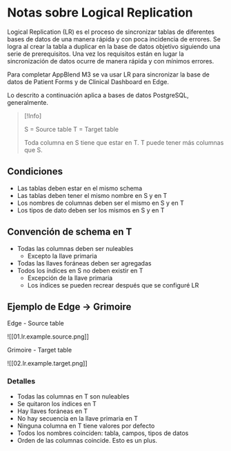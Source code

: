 # Notas sobre Logical Replication

Logical Replication (LR) es el proceso de sincronizar tablas de diferentes bases de datos de una manera rápida y con poca incidencia de errores. Se logra al crear la tabla a duplicar en la base de datos objetivo siguiendo una serie de prerequisitos. Una vez los requisitos están en lugar la sincronización de datos ocurre de manera rápida y con mínimos errores.

Para completar AppBlend M3 se va usar LR para sincronizar la base de datos de Patient Forms y de Clinical Dashboard en Edge.

Lo descrito a continuación aplica a bases de datos PostgreSQL, generalmente.

>[!Info]
>
> S = Source table
> T = Target table
>
> Toda columna en S tiene que estar en T.
> T puede tener más columnas que S.

## Condiciones

- Las tablas deben estar en el mismo schema
- Las tablas deben tener el mismo nombre en S y en T
- Los nombres de columnas deben ser el mismo en S y en T
- Los tipos de dato deben ser los mismos en S y en T

## Convención de schema en T

- Todas las columnas deben ser nuleables
	- Excepto la llave primaria
- Todas las llaves foráneas deben ser agregadas
- Todos los índices en S no deben existir en T
	- Excepción de la llave primaria
	- Los índices se pueden recrear después que se configuré LR

## Ejemplo de Edge -> Grimoire

Edge - Source table

![[01.lr.example.source.png]]

Grimoire - Target table

![[02.lr.example.target.png]]

### Detalles

- Todas las columnas en T son nuleables
- Se quitaron los índices en T
- Hay llaves foráneas en T
- No hay secuencia en la llave primaria en T
- Ninguna columna en T tiene valores por defecto
- Todos los nombres coinciden: tabla, campos, tipos de datos
- Orden de las columnas coincide. Esto es un plus.